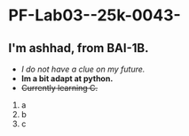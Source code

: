 # PF-Lab03--25k-0043-
## I'm ashhad, from BAI-1B.  
- *I do not have a clue on my future.*  
- **Im a bit adapt at python.**  
- ~~Currently learning C.~~
1. a
2. b
3. c

